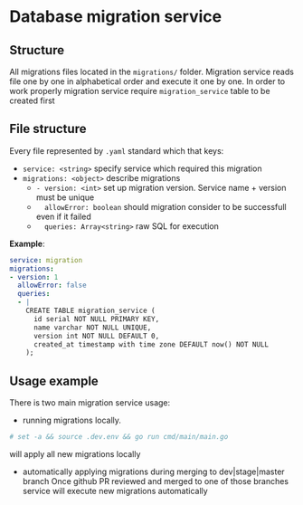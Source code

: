 # Database migration service

## Structure
All migrations files located in the `migrations/` folder.
Migration service reads file one by one in alphabetical order and execute it one by one.
In order to work properly migration service require `migration_service` table to be created first


## File structure
Every file represented by `.yaml` standard which that keys:
- `service: <string>` specify service which required this migration
- `migrations: <object>` describe migrations
  - `- version: <int>` set up migration version. Service name + version must be unique
  - `  allowError: boolean`  should migration consider to be successfull even if it failed
  - `  queries: Array<string>` raw SQL for execution

__Example__:
```yaml
service: migration
migrations:
- version: 1
  allowError: false
  queries:
  - |
    CREATE TABLE migration_service (
      id serial NOT NULL PRIMARY KEY,
      name varchar NOT NULL UNIQUE,
      version int NOT NULL DEFAULT 0,
      created_at timestamp with time zone DEFAULT now() NOT NULL
    );
```

## Usage example
There is two main migration service usage:
- running migrations locally.
```bash
# set -a && source .dev.env && go run cmd/main/main.go
```
will apply all new migrations locally
- automatically applying migrations during merging to dev|stage|master branch
Once github PR reviewed and merged to one of those branches service will execute new migrations automatically